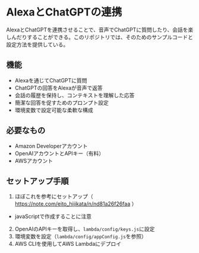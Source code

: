 # AlexaとChatGPTの連携

AlexaとChatGPTを連携させることで、音声でChatGPTに質問したり、会話を楽しんだりすることができる。このリポジトリでは、そのためのサンプルコードと設定方法を提供している。

## 機能
- Alexaを通じてChatGPTに質問
- ChatGPTの回答をAlexaが音声で返答
- 会話の履歴を保持し、コンテキストを理解した応答
- 簡潔な回答を促すためのプロンプト設定
- 環境変数で設定可能な柔軟な構成

## 必要なもの
- Amazon Developerアカウント
- OpenAIアカウントとAPIキー（有料）
- AWSアカウント

## セットアップ手順
1. ほぼこれを参考にセットアップ（ https://note.com/eito_hijikata/n/nd81a26f26faa ）
 - javaScriptで作成することに注意
2. OpenAIのAPIキーを取得し、`lambda/config/keys.js`に設定
3. 環境変数を設定（`lambda/config/appConfig.js`を参照）
4. AWS CLIを使用してAWS Lambdaにデプロイ